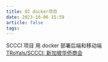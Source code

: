 ```yaml
---
title: 02 docker项目
date: 2023-10-06 15:59
article: false
tags: 
---
```


SCCCI 项目 用 docker 部署后端和移动端  
[TRoYals/SCCCI: 新加坡华侨商会](https://github.com/TRoYals/SCCCI)
